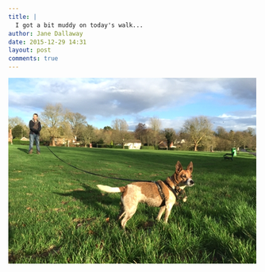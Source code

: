 ```yaml
---
title: |
  I got a bit muddy on today's walk...
author: Jane Dallaway
date: 2015-12-29 14:31
layout: post
comments: true
---
```


<div><a href="/media/tp_IMG_5419.JPG"><img src="/media/tp_thumb_IMG_5419.JPG" width="500" height="375"/></a></div>



  

      